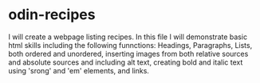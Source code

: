 # odin-recipes
I will create a webpage listing recipes. 
In this file I will demonstrate basic html skills including the following funnctions:
Headings, Paragraphs, Lists, both ordered and unordered, inserting images from both relative sources and absolute sources and including alt text, creating bold and italic text using 'srong' and 'em' elements, and links.
